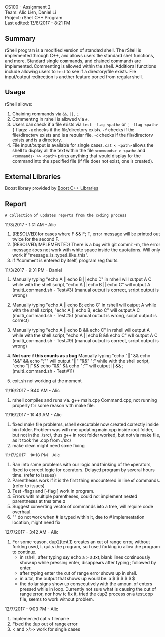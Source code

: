 CS100 - Assignment 2 <br />
Team: Alic Lien, Daniel Li <br />
Project: rShell C++ Program <br />
Last edited: 12/8/2017 - 8:21 PM <br />



## Summary

rShell program is a modified version of standard shell. The rShell is implemented through C++, and allows users the standard shell functions, and more. Standard single commands, and chained commands are implemented. Commenting is allowed within the shell. Additional functions include allowing users to ```test``` to see if a directory/file exists. File input/output redirection is another feature ported from regular shell.

## Usage

rShell allows:
1. Chaining commands via ```&&```, ```||```, ```;```.
2. Commenting in rshell is allowed via ```#```.
3. Users can check if a file exists via ```test -flag <path>``` or ```[ -flag <path> ]```
    flags:
    ```-e```	checks if the file/directory exists.
    ```-f```	checks if the file/directory exists and is a regular file.
    ```-d```	checks if the file/directory exists and is a directory.
4. File input/output is available for single cases.
    ```cat < <path>``` allows the shell to display all the text within the file
    ```<commands> > <path>``` and ```<commands> >> <path>``` prints anything that would display for the command into the specified file (if file does not exist, one is created).

## External Libraries

Boost library provided by [Boost C++ Libraries](http://www.boost.org/)


## Report

```A collection of updates reports from the coding process```

11/3/2017 - 1:31 AM - Alic
1. (RESOLVED)for cases where F && F; T, error message will be printed out twice for the second F.
2. (RESOLVED/IMPLEMENTED) There is a bug with git commit -m, the error message does not work with white space inside the 
    quotations. Will only work if "message_is_typed_like_this". 
3. if #comment is entered by itself, program seg faults.


11/3/2017 - 9:01 PM - Daniel
1. Manually typing "echo A || echo B || echo C" in rshell will output
   A
   C
   while with the shell script, "echo A || echo B || echo C" will output
   A
   (multi_command.sh - Test #3)
   (manual output is correct, script output is wrong)
   
2. Manually typing "echo A || echo B; echo C" in rshell will output
   A
   while with the shell script, "echo A || echo B; echo C" will output
   A
   C
   (multi_command.sh - Test #5)
   (manual output is wrong, script output is correct)
   
3. Manually typing "echo A || echo B && echo C" in rshell will output
   A
   while with the shell script, "echo A || echo B && echo C" will output
   A
   C
   (multi_command.sh - Test #9)
   (manual output is correct, script output is wrong)
   
4. **Not sure if this counts as a bug**
   Manually typing "echo "||" && echo "&&" && echo ";"" will output
   "||"
   "&&"
   ";"
   while with the shell script, "echo "||" && echo "&&" && echo ";"" will output
   ||
   &&
   ;
   (multi_command.sh - Test #11)
   
5. exit.sh not working at the moment


11/16/2017 - 9:40 AM - Alic
1. rshell compiles and runs via. g++ main.cpp Command.cpp, not running properly for some reason with make file.

11/16/2017 - 10:43 AM - Alic
1. fixed make file problems, rshell executable now created correctly inside bin folder. Problem was with me updating main.cpp inside root folder, but not in the ./src/, thus g++ in root folder worked, but not via make file, as it took the .cpp from ./src/
2. make clean might need some fixing


11/17/2017 - 10:16 PM - Alic
1. Ran into some problems with our logic and thinking of the operators, fixed to correct logic for operators. Delayed program by several hours time. (refer to issues)
2. Parentheses work if it is the first thing encountered in line of commands. (refer to issues)
3. Test -flags and [-flag ] work in program.
4. Errors with multiple parentheses, could not implement nested parentheses at this time.d
5. Suggest converting vector of commands into a tree, will require code overhaul.
6. "" do not work when # is typed within it, due to # implementation location, might need fix

12/7/2017 - 3:42 AM - Alic
1. For some reason, dup2(test,1) creates an out of range error, without forking used, it quits the program, so I used forking to allow the program to continue.
    - in rshell, after typing say echo a > a.txt, blank lines continuously show up while pressing enter, disappears after typing ; followed by enter.
    - after typing enter the out of range error shows up in shell.
    - in a.txt, the output that shows up would be:
        a
        $ $ $ $ $ $
    - the dollar signs show up consecutively with the amount of enters pressed while in loop.
Currently not sure what is causing the out of range error, nor how to fix it, tried the dup2 process on a test.cpp file, seems to work without problem.

12/7/2017 - 9:03 PM - Alic
1. Implemented cat < filename
2. Fixed the dup out of range error
3. < and >/>> work for single cases
